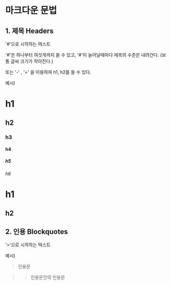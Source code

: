 # 마크다운 문법

## 1. 제목 Headers

'#'으로 시작하는 텍스트

'#'은 하나부터 여섯개까지 쓸 수 있고, '#'이 늘어날때마다 제목의 수준은 내려간다.
(보통 글씨 크기가 작아진다.)

또는 '-' , '=' 을 이용하여 h1, h2를 쓸 수 있다.

예시) 

# h1

## h2

### h3

#### h4

##### h5

###### h6

h1
===

h2
--

## 2. 인용 Blockquotes

'>'으로 시작하는 텍스트

예시)

> 인용문

>>인용문안의 인용문

